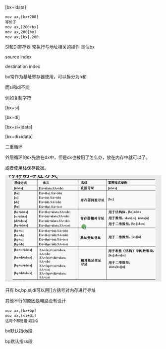 [bx+idata]

```assembly
mov ax,[bx+200]
等价于
mov ax,[200+bx]
mov ax,200[bx]
mov ax,[bx].200
```

 

SI和DI寄存器 常执行与地址相关的操作 类似bx

source index

destination index

bx常作为基址寄存器使用，可以拆分为h和l

而si和di不能

例如复制字符

[bx+si]

[bx+di]

[bx+si+idata]

[bx+di+idata]

二重循环

外层循环的cx先放在dx中，但是dx也被用了怎么办，放在内存中就可以了。

或者使用栈保存数据。

![image-20240505163815482](img/image-20240505163815482.png)



只有 bx,bp,si,di可以用[]方括号对内存进行寻址

其他不行的原因是电路没有设计

```assembly
mov ax,[bx+bp]
mov ax,[si+di]
这两个都是错误指令
```

bx默认指ds段

bp默认指ss段



